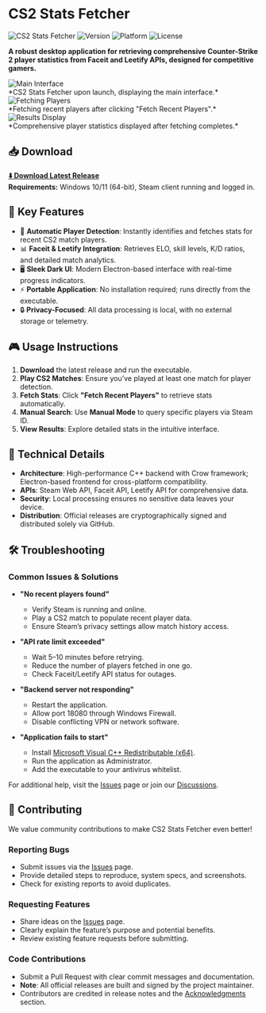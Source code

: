 # CS2 Stats Fetcher

![CS2 Stats Fetcher](https://img.shields.io/badge/CS2-Stats%20Fetcher-orange?style=for-the-badge&logo=steam)
![Version](https://img.shields.io/badge/version-1.0.0-green?style=for-the-badge)
![Platform](https://img.shields.io/badge/platform-Windows-blue?style=for-the-badge&logo=windows)
![License](https://img.shields.io/badge/license-MIT-blue?style=for-the-badge)

**A robust desktop application for retrieving comprehensive Counter-Strike 2 player statistics from Faceit and Leetify APIs, designed for competitive gamers.**

<div style="width: 200px;">
  <img src="https://github.com/user-attachments/assets/be8d60b3-b98e-4f32-b0c8-f854c906e4f3" alt="Main Interface" />
</div>
*CS2 Stats Fetcher upon launch, displaying the main interface.*

<div style="width: 600px;">
  <img src="https://github.com/user-attachments/assets/70ca1fab-3f68-4fe5-9050-40b11ae87914" alt="Fetching Players" />
</div>
*Fetching recent players after clicking "Fetch Recent Players".*

<div style="width: 600px;">
  <img src="https://github.com/user-attachments/assets/c81c0c09-ba61-4891-a4d7-9495291a58da" alt="Results Display" />
</div>
*Comprehensive player statistics displayed after fetching completes.*

## 📥 **Download**
**[⬇️ Download Latest Release](../../releases/latest)**  
**Requirements:** Windows 10/11 (64-bit), Steam client running and logged in.

## 🌟 **Key Features**
- 🎯 **Automatic Player Detection**: Instantly identifies and fetches stats for recent CS2 match players.
- 📊 **Faceit & Leetify Integration**: Retrieves ELO, skill levels, K/D ratios, and detailed match analytics.
- 🖥️ **Sleek Dark UI**: Modern Electron-based interface with real-time progress indicators.
- ⚡ **Portable Application**: No installation required; runs directly from the executable.
- 🔒 **Privacy-Focused**: All data processing is local, with no external storage or telemetry.

## 🎮 **Usage Instructions**
1. **Download** the latest release and run the executable.
2. **Play CS2 Matches**: Ensure you’ve played at least one match for player detection.
3. **Fetch Stats**: Click **"Fetch Recent Players"** to retrieve stats automatically.
4. **Manual Search**: Use **Manual Mode** to query specific players via Steam ID.
5. **View Results**: Explore detailed stats in the intuitive interface.

## 🔧 **Technical Details**
- **Architecture**: High-performance C++ backend with Crow framework; Electron-based frontend for cross-platform compatibility.
- **APIs**: Steam Web API, Faceit API, Leetify API for comprehensive data.
- **Security**: Local processing ensures no sensitive data leaves your device.
- **Distribution**: Official releases are cryptographically signed and distributed solely via GitHub.

## 🛠️ **Troubleshooting**

### Common Issues & Solutions
- **"No recent players found"**  
  - Verify Steam is running and online.
  - Play a CS2 match to populate recent player data.
  - Ensure Steam’s privacy settings allow match history access.

- **"API rate limit exceeded"**  
  - Wait 5–10 minutes before retrying.
  - Reduce the number of players fetched in one go.
  - Check Faceit/Leetify API status for outages.

- **"Backend server not responding"**  
  - Restart the application.
  - Allow port 18080 through Windows Firewall.
  - Disable conflicting VPN or network software.

- **"Application fails to start"**  
  - Install [Microsoft Visual C++ Redistributable (x64)](https://aka.ms/vs/17/release/vc_redist.x64.exe).
  - Run the application as Administrator.
  - Add the executable to your antivirus whitelist.

For additional help, visit the [Issues](../../issues) page or join our [Discussions](../../discussions).

## 🤝 **Contributing**
We value community contributions to make CS2 Stats Fetcher even better!

### Reporting Bugs
- Submit issues via the [Issues](../../issues) page.
- Provide detailed steps to reproduce, system specs, and screenshots.
- Check for existing reports to avoid duplicates.

### Requesting Features
- Share ideas on the [Issues](../../issues) page.
- Clearly explain the feature’s purpose and potential benefits.
- Review existing feature requests before submitting.

### Code Contributions
- Submit a Pull Request with clear commit messages and documentation.
- **Note**: All official releases are built and signed by the project maintainer.
- Contributors are credited in release notes and the [Acknowledgments](#-acknowledgments) section.




